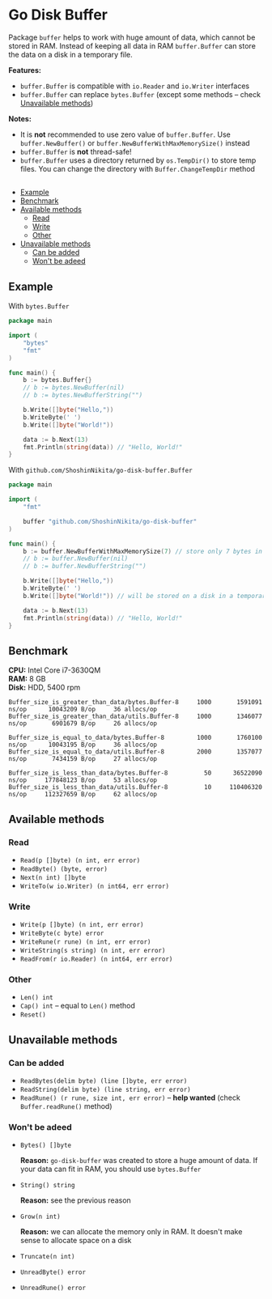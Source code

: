 # Go Disk Buffer

Package `buffer` helps to work with huge amount of data, which cannot be stored in RAM. Instead of keeping all data in RAM `buffer.Buffer` can store the data on a disk in a temporary file.

**Features:**

- `buffer.Buffer` is compatible with `io.Reader` and `io.Writer` interfaces
- `buffer.Buffer` can replace `bytes.Buffer` (except some methods – check [Unavailable methods](#unavailable-methods))

**Notes:**

- It is **not** recommended to use zero value of `buffer.Buffer`. Use `buffer.NewBuffer()` or `buffer.NewBufferWithMaxMemorySize()` instead
- `buffer.Buffer` is **not** thread-safe!
- `buffer.Buffer` uses a directory returned by `os.TempDir()` to store temp files. You can change the directory with `Buffer.ChangeTempDir` method

##

- [Example](#example)
- [Benchmark](#benchmark)
- [Available methods](#available-methods)
  - [Read](#read)
  - [Write](#write)
  - [Other](#other)
- [Unavailable methods](#unavailable-methods)
  - [Can be added](#can-be-added)
  - [Won't be adeed](#wont-be-adeed)

## Example

With `bytes.Buffer`

```go
package main

import (
    "bytes"
    "fmt"
)

func main() {
    b := bytes.Buffer{}
    // b := bytes.NewBuffer(nil)
    // b := bytes.NewBufferString("")

    b.Write([]byte("Hello,"))
    b.WriteByte(' ')
    b.Write([]byte("World!"))

    data := b.Next(13)
    fmt.Println(string(data)) // "Hello, World!"
}
```

With `github.com/ShoshinNikita/go-disk-buffer.Buffer`

```go
package main

import (
    "fmt"

    buffer "github.com/ShoshinNikita/go-disk-buffer"
)

func main() {
    b := buffer.NewBufferWithMaxMemorySize(7) // store only 7 bytes in RAM
    // b := buffer.NewBuffer(nil)
    // b := buffer.NewBufferString("")

    b.Write([]byte("Hello,"))
    b.WriteByte(' ')
    b.Write([]byte("World!")) // will be stored on a disk in a temporary file

    data := b.Next(13)
    fmt.Println(string(data)) // "Hello, World!"
}
```

## Benchmark

**CPU:** Intel Core i7-3630QM  
**RAM:** 8 GB  
**Disk:** HDD, 5400 rpm

```
Buffer_size_is_greater_than_data/bytes.Buffer-8     1000       1591091 ns/op      10043209 B/op     36 allocs/op
Buffer_size_is_greater_than_data/utils.Buffer-8     1000       1346077 ns/op       6901679 B/op     26 allocs/op

Buffer_size_is_equal_to_data/bytes.Buffer-8         1000       1760100 ns/op      10043195 B/op     36 allocs/op
Buffer_size_is_equal_to_data/utils.Buffer-8         2000       1357077 ns/op       7434159 B/op     27 allocs/op

Buffer_size_is_less_than_data/bytes.Buffer-8          50      36522090 ns/op     177848123 B/op     53 allocs/op
Buffer_size_is_less_than_data/utils.Buffer-8          10     110406320 ns/op     112327659 B/op     62 allocs/op
```

## Available methods

### Read

- `Read(p []byte) (n int, err error)`
- `ReadByte() (byte, error)`
- `Next(n int) []byte`
- `WriteTo(w io.Writer) (n int64, err error)`

### Write

- `Write(p []byte) (n int, err error)`
- `WriteByte(c byte) error`
- `WriteRune(r rune) (n int, err error)`
- `WriteString(s string) (n int, err error)`
- `ReadFrom(r io.Reader) (n int64, err error)`

### Other

- `Len() int`
- `Cap() int` – equal to `Len()` method
- `Reset()`

## Unavailable methods

### Can be added

- `ReadBytes(delim byte) (line []byte, err error)`
- `ReadString(delim byte) (line string, err error)`
- `ReadRune() (r rune, size int, err error)` – **help wanted** (check `Buffer.readRune()` method)

### Won't be adeed

- `Bytes() []byte`

  **Reason:** `go-disk-buffer` was created to store a huge amount of data. If your data can fit in RAM, you should use `bytes.Buffer`

- `String() string`

  **Reason:** see the previous reason

- `Grow(n int)`

  **Reason:** we can allocate the memory only in RAM. It doesn't make sense to allocate space on a disk

- `Truncate(n int)`
- `UnreadByte() error`
- `UnreadRune() error`
